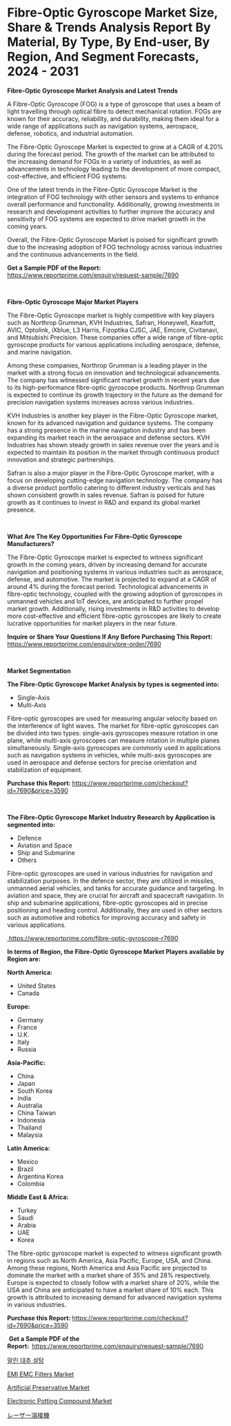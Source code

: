 <p><h1>Fibre-Optic Gyroscope Market Size, Share & Trends Analysis Report By Material, By Type, By End-user, By Region, And Segment Forecasts, 2024 - 2031</h1></p><p><strong>Fibre-Optic Gyroscope Market Analysis and Latest Trends</strong></p>
<p><p>A Fibre-Optic Gyroscope (FOG) is a type of gyroscope that uses a beam of light travelling through optical fibre to detect mechanical rotation. FOGs are known for their accuracy, reliability, and durability, making them ideal for a wide range of applications such as navigation systems, aerospace, defense, robotics, and industrial automation.</p><p>The Fibre-Optic Gyroscope Market is expected to grow at a CAGR of 4.20% during the forecast period. The growth of the market can be attributed to the increasing demand for FOGs in a variety of industries, as well as advancements in technology leading to the development of more compact, cost-effective, and efficient FOG systems.</p><p>One of the latest trends in the Fibre-Optic Gyroscope Market is the integration of FOG technology with other sensors and systems to enhance overall performance and functionality. Additionally, growing investments in research and development activities to further improve the accuracy and sensitivity of FOG systems are expected to drive market growth in the coming years.</p><p>Overall, the Fibre-Optic Gyroscope Market is poised for significant growth due to the increasing adoption of FOG technology across various industries and the continuous advancements in the field.</p></p>
<p><strong>Get a Sample PDF of the Report:&nbsp;</strong> <a href="https://www.reportprime.com/enquiry/request-sample/7690">https://www.reportprime.com/enquiry/request-sample/7690</a></p>
<p>&nbsp;</p>
<p><strong>Fibre-Optic Gyroscope Major Market Players</strong></p>
<p><p>The Fibre-Optic Gyroscope market is highly competitive with key players such as Northrop Grumman, KVH Industries, Safran, Honeywell, Kearfott, AVIC, Optolink, iXblue, L3 Harris, Fizoptika CJSC, JAE, Emcore, Civitanavi, and Mitsubishi Precision. These companies offer a wide range of fibre-optic gyroscope products for various applications including aerospace, defense, and marine navigation.</p><p>Among these companies, Northrop Grumman is a leading player in the market with a strong focus on innovation and technological advancements. The company has witnessed significant market growth in recent years due to its high-performance fibre-optic gyroscope products. Northrop Grumman is expected to continue its growth trajectory in the future as the demand for precision navigation systems increases across various industries.</p><p>KVH Industries is another key player in the Fibre-Optic Gyroscope market, known for its advanced navigation and guidance systems. The company has a strong presence in the marine navigation industry and has been expanding its market reach in the aerospace and defense sectors. KVH Industries has shown steady growth in sales revenue over the years and is expected to maintain its position in the market through continuous product innovation and strategic partnerships.</p><p>Safran is also a major player in the Fibre-Optic Gyroscope market, with a focus on developing cutting-edge navigation technology. The company has a diverse product portfolio catering to different industry verticals and has shown consistent growth in sales revenue. Safran is poised for future growth as it continues to invest in R&D and expand its global market presence.</p></p>
<p>&nbsp;</p>
<p><strong>What Are The Key Opportunities For Fibre-Optic Gyroscope Manufacturers?</strong></p>
<p><p>The Fibre-Optic Gyroscope market is expected to witness significant growth in the coming years, driven by increasing demand for accurate navigation and positioning systems in various industries such as aerospace, defense, and automotive. The market is projected to expand at a CAGR of around 4% during the forecast period. Technological advancements in fibre-optic technology, coupled with the growing adoption of gyroscopes in unmanned vehicles and IoT devices, are anticipated to further propel market growth. Additionally, rising investments in R&D activities to develop more cost-effective and efficient fibre-optic gyroscopes are likely to create lucrative opportunities for market players in the near future.</p></p>
<p><strong>Inquire or Share Your Questions If Any Before Purchasing This Report:</strong> <a href="https://www.reportprime.com/enquiry/pre-order/7690">https://www.reportprime.com/enquiry/pre-order/7690</a></p>
<p>&nbsp;</p>
<p><strong>Market Segmentation</strong></p>
<p><strong>The Fibre-Optic Gyroscope Market Analysis by types is segmented into:</strong></p>
<p><ul><li>Single-Axis</li><li>Multi-Axis</li></ul></p>
<p><p>Fibre-optic gyroscopes are used for measuring angular velocity based on the interference of light waves. The market for fibre-optic gyroscopes can be divided into two types: single-axis gyroscopes measure rotation in one plane, while multi-axis gyroscopes can measure rotation in multiple planes simultaneously. Single-axis gyroscopes are commonly used in applications such as navigation systems in vehicles, while multi-axis gyroscopes are used in aerospace and defense sectors for precise orientation and stabilization of equipment.</p></p>
<p><strong>Purchase this Report:&nbsp;</strong><a href="https://www.reportprime.com/checkout?id=7690&price=3590">https://www.reportprime.com/checkout?id=7690&price=3590</a></p>
<p>&nbsp;</p>
<p><strong>The Fibre-Optic Gyroscope Market Industry Research by Application is segmented into:</strong></p>
<p><ul><li>Defence</li><li>Aviation and Space</li><li>Ship and Submarine</li><li>Others</li></ul></p>
<p><p>Fibre-optic gyroscopes are used in various industries for navigation and stabilization purposes. In the defence sector, they are utilized in missiles, unmanned aerial vehicles, and tanks for accurate guidance and targeting. In aviation and space, they are crucial for aircraft and spacecraft navigation. In ship and submarine applications, fibre-optic gyroscopes aid in precise positioning and heading control. Additionally, they are used in other sectors such as automotive and robotics for improving accuracy and safety in various applications.</p></p>
<p><a href="https://www.reportprime.com/fibre-optic-gyroscope-r7690">&nbsp;https://www.reportprime.com/fibre-optic-gyroscope-r7690</a></p>
<p><strong>In terms of Region, the Fibre-Optic Gyroscope Market Players available by Region are:</strong></p>
<p>
    <p> <strong> North America: </strong>
        <ul>
            <li>United States</li>
            <li>Canada</li>
        </ul>
        </p> 
    <p> <strong> Europe: </strong>
        <ul>
            <li>Germany</li>
            <li>France</li>
            <li>U.K.</li>
            <li>Italy</li>
            <li>Russia</li>
        </ul>
        </p> 
    <p> <strong> Asia-Pacific: </strong>
        <ul>
            <li>China</li>
            <li>Japan</li>
            <li>South Korea</li>
            <li>India</li>
            <li>Australia</li>
            <li>China Taiwan</li>
            <li>Indonesia</li>
            <li>Thailand</li>
            <li>Malaysia</li>
        </ul>
        </p> 
    <p> <strong> Latin America: </strong>
        <ul>
            <li>Mexico</li>
            <li>Brazil</li>
            <li>Argentina Korea</li>
            <li>Colombia</li>
        </ul>
        </p> 
    <p> <strong> Middle East & Africa: </strong>
        <ul>
            <li>Turkey</li>
            <li>Saudi</li>
            <li>Arabia</li>
            <li>UAE</li>
            <li>Korea</li>
        </ul>
    </p>
    </p>
<p><p>The fibre-optic gyroscope market is expected to witness significant growth in regions such as North America, Asia Pacific, Europe, USA, and China. Among these regions, North America and Asia Pacific are projected to dominate the market with a market share of 35% and 28% respectively. Europe is expected to closely follow with a market share of 20%, while the USA and China are anticipated to have a market share of 10% each. This growth is attributed to increasing demand for advanced navigation systems in various industries.</p></p>
<p><strong>Purchase this Report: </strong><a href="https://www.reportprime.com/checkout?id=7690&price=3590">https://www.reportprime.com/checkout?id=7690&price=3590</a></p>
<p>&nbsp;<strong>Get a Sample PDF of the Report:&nbsp;&nbsp;</strong><a href="https://www.reportprime.com/enquiry/request-sample/7690">https://www.reportprime.com/enquiry/request-sample/7690</a></p>
<p><strong></strong></p>
<p><p><a href="https://github.com/vsn7qpua81q/Market-Research-Report-List-1/blob/main/313281826721.md">말린 대추 설탕</a></p><p><a href="https://github.com/jhcraigie/Market-Research-Report-List-2/blob/main/emi-emc-filters-market.md">EMI EMC Filters Market</a></p><p><a href="https://issuu.com/reportprime-2/docs/artificial-preservative-market-size-2030.pptx">Artificial Preservative Market</a></p><p><a href="https://issuu.com/reportprime-2/docs/electronic-potting-compound-market-size-2030.pptx">Electronic Potting Compound Market</a></p><p><a href="https://github.com/adcxff01450218/Market-Research-Report-List-1/blob/main/389118126858.md">レーザー溶接機</a></p></p>